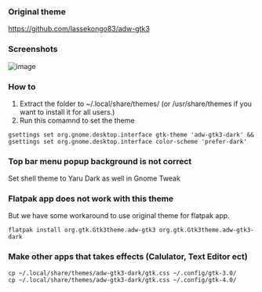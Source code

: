 ### Original theme
https://github.com/lassekongo83/adw-gtk3

### Screenshots
![image](https://i.ibb.co/Jq7nL2C/Screenshot-from-2023-01-25-16-18-04.png)

### How to
1. Extract the folder to ~/.local/share/themes/ (or /usr/share/themes if you want to install it for all users.)
2. Run this comamnd to set the theme
```shell
gsettings set org.gnome.desktop.interface gtk-theme 'adw-gtk3-dark' && gsettings set org.gnome.desktop.interface color-scheme 'prefer-dark'
```

### Top bar menu popup background is not correct
Set shell theme to Yaru Dark as well in Gnome Tweak

### Flatpak app does not work with this theme

But we have some workaround to use original theme for flatpak app.

```shell
flatpak install org.gtk.Gtk3theme.adw-gtk3 org.gtk.Gtk3theme.adw-gtk3-dark
```

### Make other apps that takes effects (Calulator, Text Editor ect)
```shell
cp ~/.local/share/themes/adw-gtk3-dark/gtk.css ~/.config/gtk-3.0/
cp ~/.local/share/themes/adw-gtk3-dark/gtk.css ~/.config/gtk-4.0/
```
